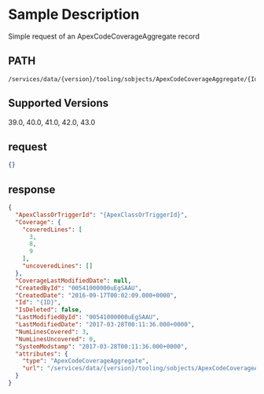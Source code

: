 # Sample Description
Simple request of an ApexCodeCoverageAggregate record

## PATH
```
/services/data/{version}/tooling/sobjects/ApexCodeCoverageAggregate/{Id}
```
## Supported Versions
39.0, 40.0, 41.0, 42.0, 43.0

## request
```json
{}
```

## response
```json
{
  "ApexClassOrTriggerId": "{ApexClassOrTriggerId}",
  "Coverage": {
    "coveredLines": [
      3,
      8,
      9
    ],
    "uncoveredLines": []
  },
  "CoverageLastModifiedDate": null,
  "CreatedById": "00541000000uEgSAAU",
  "CreatedDate": "2016-09-17T00:02:09.000+0000",
  "Id": "{ID}",
  "IsDeleted": false,
  "LastModifiedById": "00541000000uEgSAAU",
  "LastModifiedDate": "2017-03-28T00:11:36.000+0000",
  "NumLinesCovered": 3,
  "NumLinesUncovered": 0,
  "SystemModstamp": "2017-03-28T00:11:36.000+0000",
  "attributes": {
    "type": "ApexCodeCoverageAggregate",
    "url": "/services/data/{version}/tooling/sobjects/ApexCodeCoverageAggregate/{ID}"
  }
}
```
